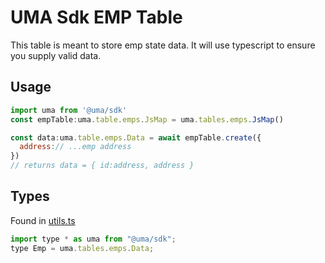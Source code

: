 # UMA Sdk EMP Table

This table is meant to store emp state data. It will use typescript to ensure you supply valid data.

## Usage

```js
import uma from '@uma/sdk'
const empTable:uma.table.emps.JsMap = uma.tables.emps.JsMap()

const data:uma.table.emps.Data = await empTable.create({
  address:// ...emp address
})
// returns data = { id:address, address }
```

## Types

Found in [utils.ts](./utils.ts)

```js
import type * as uma from "@uma/sdk";
type Emp = uma.tables.emps.Data;
```
